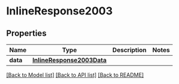 # InlineResponse2003

## Properties
Name | Type | Description | Notes
------------ | ------------- | ------------- | -------------
**data** | [**InlineResponse2003Data**](InlineResponse2003Data.md) |  | 

[[Back to Model list]](../README.md#documentation-for-models) [[Back to API list]](../README.md#documentation-for-api-endpoints) [[Back to README]](../README.md)


